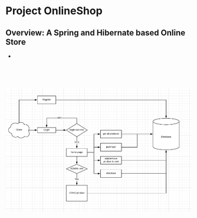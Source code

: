 # Project OnlineShop
## Overview: A Spring and Hibernate based Online Store

* 
<br>
<br>
<br>

![WebappStructure](WebappStructure.png)